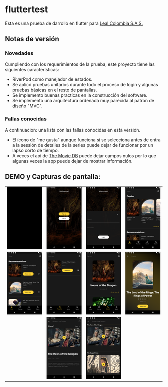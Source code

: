 # fluttertest

Esta es una prueba de darrollo en flutter para [Leal Colombia S.A.S.](https://leal.co/)

## Notas de versión

### Novedades

Cumpliendo con los requerimientos de la prueba, este proyecto tiene las siguientes características:

- RiverPod como manejador de estados.
- Se aplicó pruebas unitarios durante todo el proceso de login y algunas pruebas básicas en el resto de pantallas.
- Se implemento buenas practicas en la construcción del software.
- Se implemento una arquitectura ordenada muy parecida al patron de diseño "MVC".

### Fallas conocidas

A continuación: una lista con las fallas conocidas en esta versión.

- El ícono de "me gusta" aunque funciona si se selecciona antes de entra a la sessión de detalles de la series puede dejar de funcionar por un lapso corto de tiempo.
- A veces el api de [The Movie DB](https://themovidedb.org/) puede dejar campos nulos por lo que algunas veces la app puede dejar de mostrar información.

## DEMO y Capturas de pantalla:

|||||
|--|--|--|--|
|![demo](/demo/demo.gif "Prueba flutter")|![login](/screenshots/Screenshot_20220925_102856.png "Login")|![login 2](/screenshots/Screenshot_20220925_102854.png "Login 2")|![home](/screenshots/Screenshot_20220925_102852.png "home")|
|![recommendations](/screenshots/Screenshot_20220925_102849.png "recommendations")|![favorites](/screenshots/Screenshot_20220925_102844.png "favorites")|![recent](/screenshots/Screenshot_20220925_102839.png "recent")|![Series details](/screenshots/Screenshot_20220925_102846.png "series details")|
||![Episode details](/screenshots/Screenshot_20220925_102847.png "episode details")|![recent list](/screenshots/Screenshot_20220925_102743.png "recent list")||
